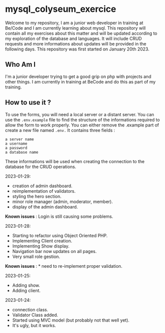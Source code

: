 # mysql_colyseum_exercice

Welcome to my repository, I am a junior web developer in training at Be/Code and I am currently learning about mysql. This repository will contain all my exercises about this matter and will be updated according to my exploration of the database and languages. It will include CRUD requests and more informations about updates will be provided in the following days. This repository was first started on January 20th 2023. 

## Who Am I

I'm a junior developer trying to get a good grip on php with projects and other things. I am currently in training at BeCode and do this as part of my training.

## How to use it ?

To use the forms, you will need a local server or a distant server. You can use the ```.env.example``` file to find the structure of the informations required to allow the form to work properly. You can either remove the .example part of create a new file named ```.env.``` It contains three fields :

    a server name
    a username
    a password
    a database name

These informations will be used when creating the connection to the database for the CRUD operations.

2023-01-29:
- creation of admin dashboard.
- reimplementation of validators.
- styling the hero section.
- minor role manager (admin, moderator, member).
- display of the admin dashboard.

**Known issues** : Login is still causing some problems.

2023-01-28: 
- Starting to refactor using Object Oriented PHP.
- Implementing Client creation.
- Implementing Show display.
- Navigation bar now updates on all pages.
- Very small role gestion.

**Known issues** : * need to re-implement proper validation.

2023-01-25:

- Adding show.
- Adding client.

2023-01-24: 

- connection class.
- Validator Class added.
- Started using MVC model (but probably not that well yet).
- It's ugly, but it works.




